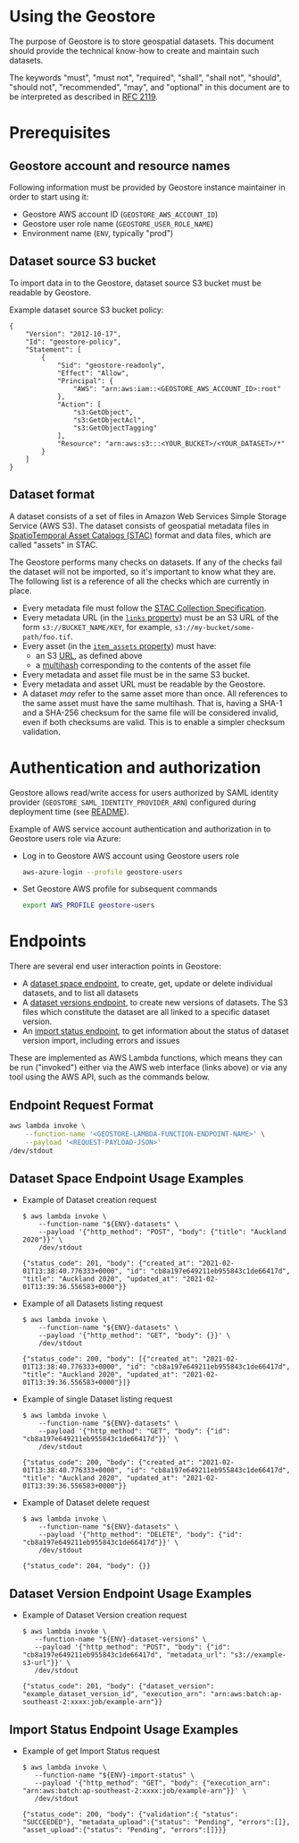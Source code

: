 # Using the Geostore

The purpose of Geostore is to store geospatial datasets. This document should provide the technical
know-how to create and maintain such datasets.

The keywords "must", "must not", "required", "shall", "shall not", "should", "should not",
"recommended", "may", and "optional" in this document are to be interpreted as described in
[RFC 2119](https://tools.ietf.org/html/rfc2119).

# Prerequisites

## Geostore account and resource names

Following information must be provided by Geostore instance maintainer in order to start using it:

- Geostore AWS account ID (`GEOSTORE_AWS_ACCOUNT_ID`)
- Geostore user role name (`GEOSTORE_USER_ROLE_NAME`)
- Environment name (`ENV`, typically "prod")

## Dataset source S3 bucket

To import data in to the Geostore, dataset source S3 bucket must be readable by Geostore.

Example dataset source S3 bucket policy:

```
{
    "Version": "2012-10-17",
    "Id": "geostore-policy",
    "Statement": [
        {
            "Sid": "geostore-readonly",
            "Effect": "Allow",
            "Principal": {
                "AWS": "arn:aws:iam::<GEOSTORE_AWS_ACCOUNT_ID>:root"
            },
            "Action": [
                "s3:GetObject",
                "s3:GetObjectAcl",
                "s3:GetObjectTagging"
            ],
            "Resource": "arn:aws:s3:::<YOUR_BUCKET>/<YOUR_DATASET>/*"
        }
    ]
}
```

## Dataset format

A dataset consists of a set of files in Amazon Web Services Simple Storage Service (AWS S3). The
dataset consists of geospatial metadata files in
[SpatioTemporal Asset Catalogs (STAC)](https://stacspec.org/) format and data files, which are
called "assets" in STAC.

The Geostore performs many checks on datasets. If any of the checks fail the dataset will not be
imported, so it's important to know what they are. The following list is a reference of all the
checks which are currently in place.

- Every metadata file must follow the
  [STAC Collection Specification](https://github.com/radiantearth/stac-spec/blob/master/collection-spec/collection-spec.md).
- Every metadata URL (in the
  [`links` property](https://github.com/radiantearth/stac-spec/blob/master/collection-spec/collection-spec.md#link-object))
  must be an S3 URL of the form `s3://BUCKET_NAME/KEY`, for example,
  `s3://my-bucket/some-path/foo.tif`.
- Every asset (in the
  [`item_assets` property](https://github.com/radiantearth/stac-spec/blob/master/extensions/item-assets/README.md))
  must have:
  - an S3
    [URL](https://github.com/radiantearth/stac-spec/blob/master/item-spec/item-spec.md#asset-object),
    as defined above
  - a
    [multihash](https://github.com/radiantearth/stac-spec/blob/master/extensions/checksum/README.md)
    corresponding to the contents of the asset file
- Every metadata and asset file must be in the same S3 bucket.
- Every metadata and asset URL must be readable by the Geostore.
- A dataset _may_ refer to the same asset more than once. All references to the same asset must have
  the same multihash. That is, having a SHA-1 and a SHA-256 checksum for the same file will be
  considered invalid, even if both checksums are valid. This is to enable a simpler checksum
  validation.

# Authentication and authorization

Geostore allows read/write access for users authorized by SAML identity provider
(`GEOSTORE_SAML_IDENTITY_PROVIDER_ARN`) configured during deployment time (see
[README](README.md#aws-infrastructure-deployment-cdk-stack)).

Example of AWS service account authentication and authorization in to Geostore users role via Azure:

- Log in to Geostore AWS account using Geostore users role

  ```bash
  aws-azure-login --profile geostore-users
  ```

- Set Geostore AWS profile for subsequent commands
  ```bash
  export AWS_PROFILE geostore-users
  ```

# Endpoints

There are several end user interaction points in Geostore:

- A [dataset space endpoint](TODO), to create, get, update or delete individual datasets, and to
  list all datasets
- A [dataset versions endpoint](TODO), to create new versions of datasets. The S3 files which
  constitute the dataset are all linked to a specific dataset version.
- An [import status endpoint](TODO), to get information about the status of dataset version import,
  including errors and issues

These are implemented as AWS Lambda functions, which means they can be run ("invoked") either via
the AWS web interface (links above) or via any tool using the AWS API, such as the commands below.

## Endpoint Request Format

```bash
aws lambda invoke \
    --function-name '<GEOSTORE-LAMBDA-FUNCTION-ENDPOINT-NAME>' \
    --payload '<REQUEST-PAYLOAD-JSON>'
/dev/stdout
```

## Dataset Space Endpoint Usage Examples

- Example of Dataset creation request

  ```console
  $ aws lambda invoke \
      --function-name "${ENV}-datasets" \
      --payload '{"http_method": "POST", "body": {"title": "Auckland 2020"}}' \
      /dev/stdout

  {"status_code": 201, "body": {"created_at": "2021-02-01T13:38:40.776333+0000", "id": "cb8a197e649211eb955843c1de66417d", "title": "Auckland 2020", "updated_at": "2021-02-01T13:39:36.556583+0000"}}
  ```

- Example of all Datasets listing request

  ```console
  $ aws lambda invoke \
      --function-name "${ENV}-datasets" \
      --payload '{"http_method": "GET", "body": {}}' \
      /dev/stdout

  {"status_code": 200, "body": [{"created_at": "2021-02-01T13:38:40.776333+0000", "id": "cb8a197e649211eb955843c1de66417d", "title": "Auckland 2020", "updated_at": "2021-02-01T13:39:36.556583+0000"}]}
  ```

- Example of single Dataset listing request

  ```console
  $ aws lambda invoke \
      --function-name "${ENV}-datasets" \
      --payload '{"http_method": "GET", "body": {"id": "cb8a197e649211eb955843c1de66417d"}}' \
      /dev/stdout

  {"status_code": 200, "body": {"created_at": "2021-02-01T13:38:40.776333+0000", "id": "cb8a197e649211eb955843c1de66417d", "title": "Auckland 2020", "updated_at": "2021-02-01T13:39:36.556583+0000"}}
  ```

- Example of Dataset delete request

  ```console
  $ aws lambda invoke \
      --function-name "${ENV}-datasets" \
      --payload '{"http_method": "DELETE", "body": {"id": "cb8a197e649211eb955843c1de66417d"}}' \
      /dev/stdout

  {"status_code": 204, "body": {}}
  ```

## Dataset Version Endpoint Usage Examples

- Example of Dataset Version creation request

  ```console
  $ aws lambda invoke \
     --function-name "${ENV}-dataset-versions" \
     --payload '{"http_method": "POST", "body": {"id": "cb8a197e649211eb955843c1de66417d", "metadata_url": "s3://example-s3-url"}}' \
     /dev/stdout

  {"status_code": 201, "body": {"dataset_version": "example_dataset_version_id", "execution_arn": "arn:aws:batch:ap-southeast-2:xxxx:job/example-arn"}}
  ```

## Import Status Endpoint Usage Examples

- Example of get Import Status request

  ```console
  $ aws lambda invoke \
     --function-name "${ENV}-import-status" \
     --payload '{"http_method": "GET", "body": {"execution_arn": "arn:aws:batch:ap-southeast-2:xxxx:job/example-arn"}}' \
     /dev/stdout

  {"status_code": 200, "body": {"validation":{ "status": "SUCCEEDED"}, "metadata_upload":{"status": "Pending", "errors":[]}, "asset_upload":{"status": "Pending", "errors":[]}}}
  ```
